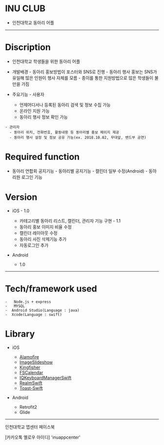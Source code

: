 # INU CLUB
 - 인천대학교 동아리 어플

  ------------------------------------

 # Discription
   - 인천대학교 학생들을 위한 동아리 어플

   - 개발배경
    - 동아리 홍보방법이 포스터와 SNS로 진행
    - 동아리 행사 홍보는 SNS가 유일해 많은 인원이 행사 자체를 모름
    - 종이를 통한 지원방법으로 많은 학생들이 불만을 가짐


   - 주요기능
    - 사용자
      - 언제어디서나 등록된 동아리 검색 및 정보 수집 가능
      - 온라인 지원 가능
      - 동아리 행사 정보 확인 가능

    - 관리자
      - 동아리 위치, 전화번호, 활동내용 등 동아리별 홍보 페이지 제공
      - 동아리 행사 설정 및 정보 공유 가능(ex. 2018.10.02, 무대앞, 밴드부 공연)

  # Required function

   - 동아리 연합회 공지기능
    - 동아리별 공지기능
    - 캘린더 일부 수정(Android)
    - 동아리원 로그인 기능


  # Version

   - iOS
    - 1.0
     - 카테고리별 동아리 리스트, 캘린더, 관리자 기능 구현
    - 1.1
     - 동아리 홍보 이미지 비율 수정
     - 캘린더 레이아웃 수정
     - 동아리 사진 삭제기능 추가
     - 자동로그인 추가

   - Android
     - 1.0

  -------------------------------------

  # Tech/framework used
    -   Node.js + express
    -   MYSQL
    -  Android Studio(Language : java)
    -  Xcode(Language : swift)

  # Library
   - iOS
     - [Alamofire](https://github.com/Alamofire/Alamofire)
     - [ImageSlideshow](https://github.com/zvonicek/ImageSlideshow)
     - [Kingfisher](https://github.com/onevcat/Kingfisher)
     - [FSCalendar](https://github.com/WenchaoD/FSCalendar)
     - [IQKeyboardManagerSwift](https://github.com/hackiftekhar/IQKeyboardManager)
     - [RealmSwift](https://github.com/realm/realm-cocoa)
     - [Toast-Swift](https://github.com/scalessec/Toast-Swift)

   - Android
     - Retrofit2
     - Glide

  -------------------------------------

   인천대학교 앱센터 페이스북

   [카카오톡 옐로우 아이디] 'inuappcenter'
